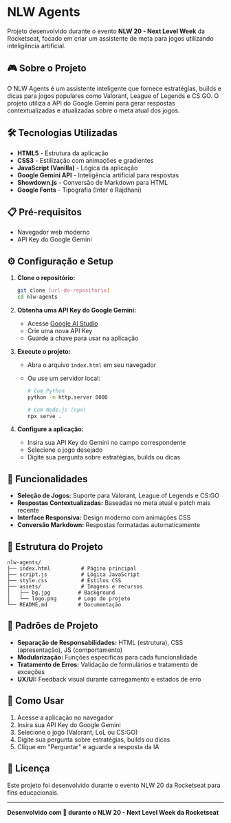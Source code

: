 # NLW Agents

Projeto desenvolvido durante o evento **NLW 20 - Next Level Week** da Rocketseat, focado em criar um assistente de meta para jogos utilizando inteligência artificial.

## 🎮 Sobre o Projeto

O NLW Agents é um assistente inteligente que fornece estratégias, builds e dicas para jogos populares como Valorant, League of Legends e CS:GO. O projeto utiliza a API do Google Gemini para gerar respostas contextualizadas e atualizadas sobre o meta atual dos jogos.

## 🛠️ Tecnologias Utilizadas

- **HTML5** - Estrutura da aplicação
- **CSS3** - Estilização com animações e gradientes
- **JavaScript (Vanilla)** - Lógica da aplicação
- **Google Gemini API** - Inteligência artificial para respostas
- **Showdown.js** - Conversão de Markdown para HTML
- **Google Fonts** - Tipografia (Inter e Rajdhani)

## 📋 Pré-requisitos

- Navegador web moderno
- API Key do Google Gemini

## ⚙️ Configuração e Setup

1. **Clone o repositório:**

   ```bash
   git clone [url-do-repositorio]
   cd nlw-agents
   ```

2. **Obtenha uma API Key do Google Gemini:**

   - Acesse [Google AI Studio](https://makersuite.google.com/app/apikey)
   - Crie uma nova API Key
   - Guarde a chave para usar na aplicação

3. **Execute o projeto:**

   - Abra o arquivo `index.html` em seu navegador
   - Ou use um servidor local:

     ```bash
     # Com Python
     python -m http.server 8000

     # Com Node.js (npx)
     npx serve .
     ```

4. **Configure a aplicação:**
   - Insira sua API Key do Gemini no campo correspondente
   - Selecione o jogo desejado
   - Digite sua pergunta sobre estratégias, builds ou dicas

## 🎯 Funcionalidades

- **Seleção de Jogos:** Suporte para Valorant, League of Legends e CS:GO
- **Respostas Contextualizadas:** Baseadas no meta atual e patch mais recente
- **Interface Responsiva:** Design moderno com animações CSS
- **Conversão Markdown:** Respostas formatadas automaticamente

## 📁 Estrutura do Projeto

```
nlw-agents/
├── index.html          # Página principal
├── script.js           # Lógica JavaScript
├── style.css           # Estilos CSS
├── assets/             # Imagens e recursos
│   ├── bg.jpg         # Background
│   └── logo.png       # Logo do projeto
└── README.md          # Documentação
```

## 🔧 Padrões de Projeto

- **Separação de Responsabilidades:** HTML (estrutura), CSS (apresentação), JS (comportamento)
- **Modularização:** Funções específicas para cada funcionalidade
- **Tratamento de Erros:** Validação de formulários e tratamento de exceções
- **UX/UI:** Feedback visual durante carregamento e estados de erro

## 🚀 Como Usar

1. Acesse a aplicação no navegador
2. Insira sua API Key do Google Gemini
3. Selecione o jogo (Valorant, LoL ou CS:GO)
4. Digite sua pergunta sobre estratégias, builds ou dicas
5. Clique em "Perguntar" e aguarde a resposta da IA

## 📝 Licença

Este projeto foi desenvolvido durante o evento NLW 20 da Rocketseat para fins educacionais.

---

**Desenvolvido com 💜 durante o NLW 20 - Next Level Week da Rocketseat**
